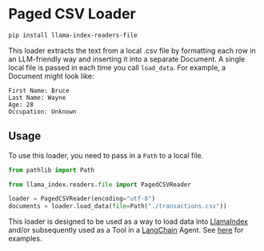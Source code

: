 # Paged CSV Loader

```bash
pip install llama-index-readers-file
```

This loader extracts the text from a local .csv file by formatting each row in an LLM-friendly way and inserting it into a separate Document. A single local file is passed in each time you call `load_data`. For example, a Document might look like:

```
First Name: Bruce
Last Name: Wayne
Age: 28
Occupation: Unknown
```

## Usage

To use this loader, you need to pass in a `Path` to a local file.

```python
from pathlib import Path

from llama_index.readers.file import PagedCSVReader

loader = PagedCSVReader(encoding="utf-8")
documents = loader.load_data(file=Path("./transactions.csv"))
```

This loader is designed to be used as a way to load data into [LlamaIndex](https://github.com/jerryjliu/llama_index) and/or subsequently used as a Tool in a [LangChain](https://github.com/hwchase17/langchain) Agent. See [here](https://github.com/emptycrown/llama-hub/tree/main) for examples.
